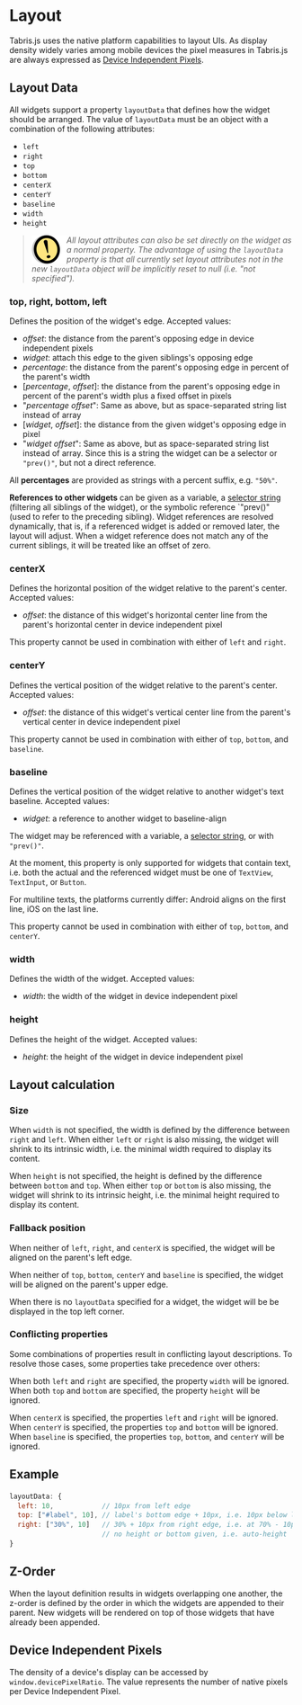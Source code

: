 # Layout

Tabris.js uses the native platform capabilities to layout UIs. As display density widely varies among mobile devices the pixel measures in Tabris.js are always expressed as [Device Independent Pixels](https://en.wikipedia.org/wiki/Device_independent_pixel).

## Layout Data

All widgets support a property `layoutData` that defines how the widget should be arranged. The value of `layoutData` must be an object with a combination of the following attributes:

- `left`
- `right`
- `top`
- `bottom`
- `centerX`
- `centerY`
- `baseline`
- `width`
- `height`

> <img align="left" src="img/note.png"> <i>All layout attributes can also be set directly on the widget as a normal property. The advantage of using the `layoutData` property is that all currently set layout attributes not in the new `layoutData` object will be implicitly reset to null (i.e. "not specified").</i>

### top, right, bottom, left
Defines the position of the widget's edge.
Accepted values:

- *offset*: the distance from the parent's opposing edge in device independent pixels
- *widget*: attach this edge to the given siblings's opposing edge
- *percentage*: the distance from the parent's opposing edge in percent of the parent's width
- [*percentage*, *offset*]: the distance from the parent's opposing edge in percent of the parent's width plus a fixed offset in pixels
- "*percentage* *offset*": Same as above, but as space-separated string list instead of array
- [*widget*, *offset*]: the distance from the given widget's opposing edge in pixel
- "*widget* *offset*": Same as above, but as space-separated string list instead of array. Since this is a string the widget can be a selector or `"prev()"`, but not a direct reference.

All **percentages** are provided as strings with a percent suffix, e.g. `"50%"`.

**References to other widgets** can be given as a variable, a [selector string](selector.md) (filtering all siblings of the widget), or the symbolic reference `"prev()" (used to refer to the preceding sibling). Widget references are resolved dynamically, that is, if a referenced widget is added or removed later, the layout will adjust. When a widget reference does not match any of the current siblings, it will be treated like an offset of zero.

### centerX
Defines the horizontal position of the widget relative to the parent's center.
Accepted values:

- *offset*: the distance of this widget's horizontal center line from the parent's horizontal center in device independent pixel

This property cannot be used in combination with either of `left` and `right`.

### centerY
Defines the vertical position of the widget relative to the parent's center.
Accepted values:

- *offset*: the distance of this widget's vertical center line from the parent's vertical center in device independent pixel

This property cannot be used in combination with either of `top`, `bottom`, and `baseline`.

### baseline
Defines the vertical position of the widget relative to another widget's text baseline.
Accepted values:

- *widget*: a reference to another widget to baseline-align

The widget may be referenced with a variable, a [selector string](selector.md), or with `"prev()"`.

At the moment, this property is only supported for widgets that contain text, i.e. both the actual and the referenced widget must be one of `TextView`, `TextInput`, or `Button`.

For multiline texts, the platforms currently differ: Android aligns on the first line, iOS on the last line.

This property cannot be used in combination with either of `top`, `bottom`, and `centerY`.

### width
Defines the width of the widget.
Accepted values:

- *width*: the width of the widget in device independent pixel

### height
Defines the height of the widget.
Accepted values:

- *height*: the height of the widget in device independent pixel

## Layout calculation

### Size

When `width` is not specified, the width is defined by the difference between `right` and `left`. When either `left` or `right` is also missing, the widget will shrink to its intrinsic width, i.e. the minimal width required to display its content.

When `height` is not specified, the height is defined by the difference between `bottom` and `top`. When either `top` or `bottom` is also missing, the widget will shrink to its intrinsic height, i.e. the minimal height required to display its content.

### Fallback position

When neither of `left`, `right`, and `centerX` is specified, the widget will be aligned on the parent's left edge.

When neither of `top`, `bottom`, `centerY` and `baseline` is specified, the widget will be aligned on the parent's upper edge.

When there is no `layoutData` specified for a widget, the widget will be be displayed in the top left corner.

### Conflicting properties

Some combinations of properties result in conflicting layout descriptions. To resolve those cases, some properties take precedence over others:

When both `left` and `right` are specified, the property `width` will be ignored.
When both `top` and `bottom` are specified, the property `height` will be ignored.

When `centerX` is specified, the properties `left` and `right` will be ignored.
When `centerY` is specified, the properties `top` and `bottom` will be ignored.
When `baseline` is specified, the properties `top`, `bottom`, and `centerY` will be ignored.

## Example

```js
layoutData: {
  left: 10,            // 10px from left edge
  top: ["#label", 10], // label's bottom edge + 10px, i.e. 10px below label
  right: ["30%", 10]   // 30% + 10px from right edge, i.e. at 70% - 10px
                       // no height or bottom given, i.e. auto-height
}
```

## Z-Order

When the layout definition results in widgets overlapping one another, the z-order is defined by the order in which the widgets are appended to their parent. New widgets will be rendered on top of those widgets that have already been appended.

## Device Independent Pixels

The density of a device's display can be accessed by `window.devicePixelRatio`. The value represents the number of native pixels per Device Independent Pixel.
